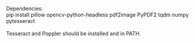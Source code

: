 Dependencies:<br> pip install pillow opencv-python-headless pdf2image PyPDF2 tqdm numpy pytesseract
<br><br>
Tesseract and Poppler should be installed and in PATH.
